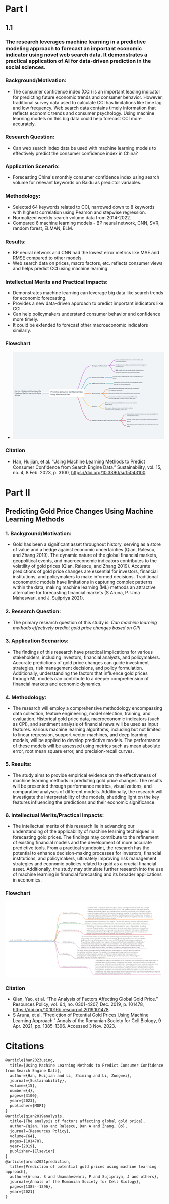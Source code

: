 # Part I
## 1.1
### The research leverages machine learning in a predictive modeling approach to forecast an important economic indicator using novel web search data. It demonstrates a practical application of AI for data-driven prediction in the social sciences. 
### Background/Motivation:
- The consumer confidence index (CCI) is an important leading indicator for predicting future economic trends and consumer behavior. However, traditional survey data used to calculate CCI has limitations like time lag and low frequency.
Web search data contains timely information that reflects economic trends and consumer psychology. Using machine learning models on this big data could help forecast CCI more accurately.
### Research Question:
- Can web search index data be used with machine learning models to effectively predict the consumer confidence index in China?
### Application Scenario:
- Forecasting China's monthly consumer confidence index using search volume for relevant keywords on Baidu as predictor variables.
### Methodology:
- Selected 64 keywords related to CCI, narrowed down to 8 keywords with highest correlation using Pearson and stepwise regression.
- Normalized weekly search volume data from 2014-2022.
- Compared 6 machine learning models - BP neural network, CNN, SVR, random forest, ELMAN, ELM.
### Results:
- BP neural network and CNN had the lowest error metrics like MAE and RMSE compared to other models.
- Web search data on prices, macro factors, etc. reflects consumer views and helps predict CCI using machine learning.
### Intellectual Merits and Practical Impacts:
- Demonstrates machine learning can leverage big data like search trends for economic forecasting.
- Provides a new data-driven approach to predict important indicators like CCI.
- Can help policymakers understand consumer behavior and confidence more timely.
- It could be extended to forecast other macroeconomic indicators similarly.
### Flowchart
- ![](a.png)
### Citation
- Han, Huijian, et al. “Using Machine Learning Methods to Predict Consumer Confidence from Search Engine Data.” Sustainability, vol. 15, no. 4, 8 Feb. 2023, p. 3100, https://doi.org/10.3390/su15043100.

# Part II

## Predicting Gold Price Changes Using Machine Learning Methods

### 1. Background/Motivation:

- Gold has been a significant asset throughout history, serving as a store of value and a hedge against economic uncertainties  (Qian, Ralescu, and Zhang 2019). The dynamic nature of the global financial markets, geopolitical events, and macroeconomic indicators contributes to the volatility of gold prices (Qian, Ralescu, and Zhang 2019). Accurate predictions of gold price changes are essential for investors, financial institutions, and policymakers to make informed decisions. Traditional econometric models have limitations in capturing complex patterns within the data, making machine learning (ML) methods an attractive alternative for forecasting financial markets (S Aruna, P. Uma Maheswari, and J. Sujipriya 2021).

### 2. Research Question:

- The primary research question of this study is: *Can machine learning methods effectively predict gold price changes based on CPI*

### 3. Application Scenarios:

- The findings of this research have practical implications for various stakeholders, including investors, financial analysts, and policymakers. Accurate predictions of gold price changes can guide investment strategies, risk management decisions, and policy formulation. Additionally, understanding the factors that influence gold prices through ML models can contribute to a deeper comprehension of financial markets and economic dynamics.

### 4. Methodology:

- The research will employ a comprehensive methodology encompassing data collection, feature engineering, model selection, training, and evaluation. Historical gold price data, macroeconomic indicators (such as CPI), and sentiment analysis of financial news will be used as input features. Various machine learning algorithms, including but not limited to linear regression, support vector machines, and deep learning models, will be applied to develop predictive models. The performance of these models will be assessed using metrics such as mean absolute error, root mean square error, and precision-recall curves.

### 5. Results:

- The study aims to provide empirical evidence on the effectiveness of machine learning methods in predicting gold price changes. The results will be presented through performance metrics, visualizations, and comparative analyses of different models. Additionally, the research will investigate the interpretability of the models, shedding light on the key features influencing the predictions and their economic significance.

### 6. Intellectual Merits/Practical Impacts:

- The intellectual merits of this research lie in advancing our understanding of the applicability of machine learning techniques in forecasting gold prices. The findings may contribute to the refinement of existing financial models and the development of more accurate predictive tools. From a practical standpoint, the research has the potential to enhance decision-making processes for investors, financial institutions, and policymakers, ultimately improving risk management strategies and economic policies related to gold as a crucial financial asset. Additionally, the study may stimulate further research into the use of machine learning in financial forecasting and its broader applications in economics.
### Flowchart
![](b.png)
### Citation
- Qian, Yao, et al. “The Analysis of Factors Affecting Global Gold Price.” Resources Policy, vol. 64, no. 0301-4207, Dec. 2019, p. 101478, https://doi.org/10.1016/j.resourpol.2019.101478.
- S Aruna, et al. “Prediction of Potential Gold Prices Using Machine Learning Approach.” Annals of the Romanian Society for Cell Biology, 9 Apr. 2021, pp. 1385–1396. Accessed 3 Nov. 2023.

# Citations
```
@article{han2023using,
  title={Using Machine Learning Methods to Predict Consumer Confidence from Search Engine Data},
  author={Han, Huijian and Li, Zhiming and Li, Zongwei},
  journal={Sustainability},
  volume={15},
  number={4},
  pages={3100},
  year={2023},
  publisher={MDPI}
}
@article{qian2019analysis,
  title={The analysis of factors affecting global gold price},
  author={Qian, Yao and Ralescu, Dan A and Zhang, Bo},
  journal={Resources Policy},
  volume={64},
  pages={101478},
  year={2019},
  publisher={Elsevier}
}
@article{aruna2021prediction,
  title={Prediction of potential gold prices using machine learning approach},
  author={Aruna, S and Umamaheswari, P and Sujipriya, J and others},
  journal={Annals of the Romanian Society for Cell Biology},
  pages={1385--1396},
  year={2021}
}
```

